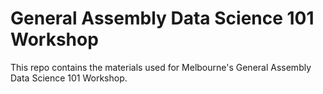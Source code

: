# General Assembly Data Science 101 Workshop

This repo contains the materials used for Melbourne's General Assembly Data Science 101 Workshop.
